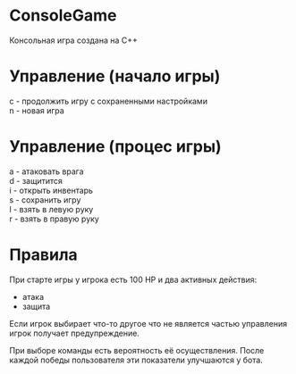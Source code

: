 # ConsoleGame

Консольная игра создана на С++

# Управление (начало игры)
c - продолжить игру с сохраненными настройками<br>
n - новая игра<br>

# Управление (процес игры)
a - атаковать врага<br>
d - защитится<br>
i - открыть инвентарь<br>
s - сохранить игру<br>
l - взять в левую руку<br>
r - взять в правую руку<br>


# Правила
При старте игры у игрока есть 100 HP и два активных действия:
<ul>
  <li>атака</li>
  <li>защита</li>
</ul>
Если игрок выбирает что-то другое что не является частью управления игрок получает предупреждение.

При выборе команды есть вероятность её осуществления. После каждой победы пользователя эти показатели улучшаются у бота.

